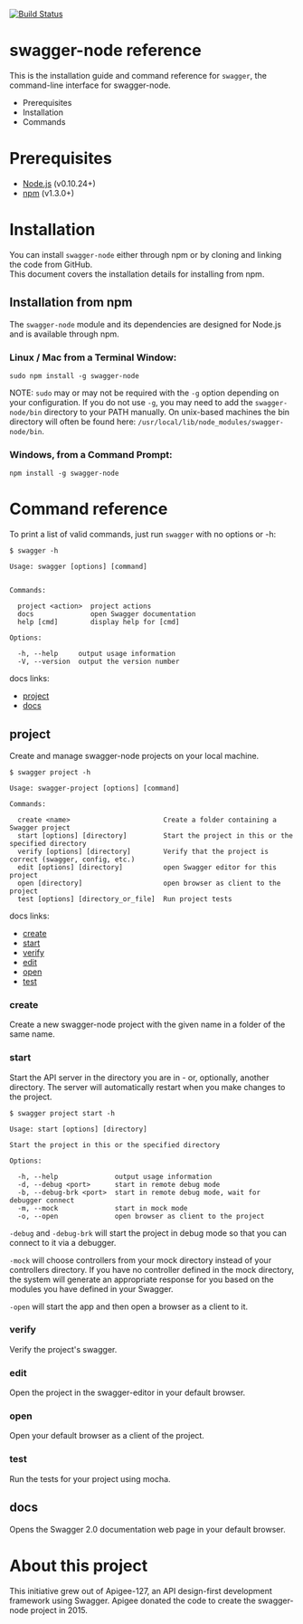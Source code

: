 [![Build Status](https://travis-ci.org/theganyo/swagger-node.svg?branch=master)](https://travis-ci.org/theganyo/swagger-node)

# swagger-node reference

This is the installation guide and command reference for `swagger`, the command-line interface for swagger-node. 

* Prerequisites
* Installation
* Commands

# Prerequisites

* [Node.js](http://nodejs.org/download/) (v0.10.24+)
* [npm](https://docs.npmjs.com/getting-started/installing-node) (v1.3.0+)

# Installation

You can install `swagger-node` either through npm or by cloning and linking the code from GitHub.  
This document covers the installation details for installing from npm.

## Installation from npm

The `swagger-node` module and its dependencies are designed for Node.js and is available through npm.

### Linux / Mac from a Terminal Window:

    sudo npm install -g swagger-node

NOTE: `sudo` may or may not be required with the `-g` option depending on your configuration. If you do not 
use `-g`, you may need to add the `swagger-node/bin` directory to your PATH manually. On unix-based machines 
the bin directory will often be found here: `/usr/local/lib/node_modules/swagger-node/bin`.

### Windows, from a Command Prompt:

    npm install -g swagger-node

# Command reference

To print a list of valid commands, just run `swagger` with no options or -h:

    $ swagger -h

    Usage: swagger [options] [command]
  
  
    Commands:
  
      project <action>  project actions
      docs              open Swagger documentation
      help [cmd]        display help for [cmd]
  
    Options:
  
      -h, --help     output usage information
      -V, --version  output the version number

docs links:

* [project](#project)
* [docs](#docs)

## project

Create and manage swagger-node projects on your local machine.
 
    $ swagger project -h

    Usage: swagger-project [options] [command]
  
    Commands:
  
      create <name>                       Create a folder containing a Swagger project
      start [options] [directory]         Start the project in this or the specified directory
      verify [options] [directory]        Verify that the project is correct (swagger, config, etc.)
      edit [options] [directory]          open Swagger editor for this project
      open [directory]                    open browser as client to the project
      test [options] [directory_or_file]  Run project tests

docs links:

* [create](#create)
* [start](#start)
* [verify](#verify)
* [edit](#edit)
* [open](#open)
* [test](#test)

### create 

Create a new swagger-node project with the given name in a folder of the same name.

### start

Start the API server in the directory you are in - or, optionally, another directory. The server 
will automatically restart when you make changes to the project.

    $ swagger project start -h
  
    Usage: start [options] [directory]
  
    Start the project in this or the specified directory
  
    Options:
  
      -h, --help              output usage information
      -d, --debug <port>      start in remote debug mode
      -b, --debug-brk <port>  start in remote debug mode, wait for debugger connect
      -m, --mock              start in mock mode
      -o, --open              open browser as client to the project

`-debug` and `-debug-brk` will start the project in debug mode so that you can connect to it via a debugger.

`-mock` will choose controllers from your mock directory instead of your controllers directory. If you have
no controller defined in the mock directory, the system will generate an appropriate response for you based on
the modules you have defined in your Swagger. 

`-open` will start the app and then open a browser as a client to it.

### verify

Verify the project's swagger.

### edit

Open the project in the swagger-editor in your default browser. 

### open

Open your default browser as a client of the project. 

### test

Run the tests for your project using mocha. 

## docs

Opens the Swagger 2.0 documentation web page in your default browser. 

# About this project
This initiative grew out of Apigee-127, an API design-first development framework using Swagger. Apigee donated the code to create the swagger-node project in 2015.

